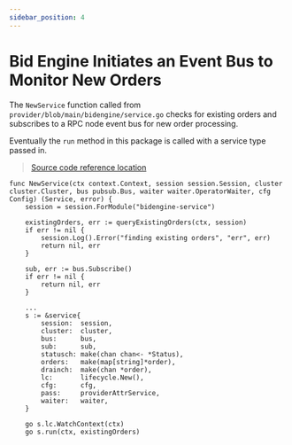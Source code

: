 ```yaml
---
sidebar_position: 4
---
```


# Bid Engine Initiates an Event Bus to Monitor New Orders

The `NewService` function called from `provider/blob/main/bidengine/service.go` checks for existing orders and subscribes to a RPC node event bus for new order processing.

Eventually the `run` method in this package is called with a service type passed in.

> [Source code reference location](https://github.com/akash-network/provider/blob/main/bidengine/service.go)

```
func NewService(ctx context.Context, session session.Session, cluster cluster.Cluster, bus pubsub.Bus, waiter waiter.OperatorWaiter, cfg Config) (Service, error) {
	session = session.ForModule("bidengine-service")

	existingOrders, err := queryExistingOrders(ctx, session)
	if err != nil {
		session.Log().Error("finding existing orders", "err", err)
		return nil, err
	}

	sub, err := bus.Subscribe()
	if err != nil {
		return nil, err
	}
	
	...
	s := &service{
		session:  session,
		cluster:  cluster,
		bus:      bus,
		sub:      sub,
		statusch: make(chan chan<- *Status),
		orders:   make(map[string]*order),
		drainch:  make(chan *order),
		lc:       lifecycle.New(),
		cfg:      cfg,
		pass:     providerAttrService,
		waiter:   waiter,
	}

	go s.lc.WatchContext(ctx)
	go s.run(ctx, existingOrders)
```